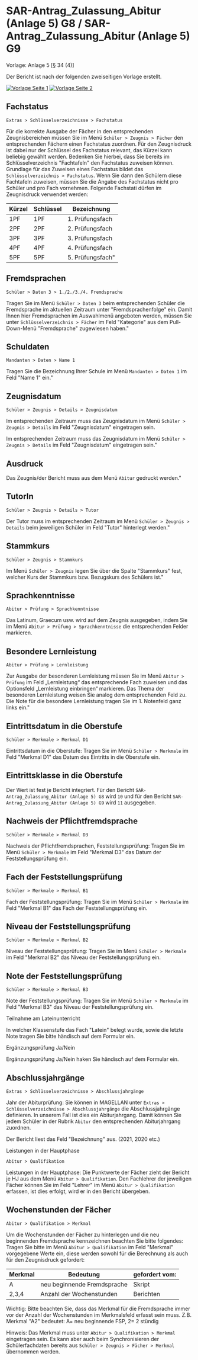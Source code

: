﻿# SAR-Antrag_Zulassung_Abitur (Anlage 5) G8 / SAR-Antrag_Zulassung_Abitur (Anlage 5) G9

Vorlage: Anlage 5 [§ 34 (4)]

[1]:/assets/images/Saarland//Antrag_Zulassung_Abitur_anlage5_1.doc.png
[2]:/assets/images/Saarland//Antrag_Zulassung_Abitur_anlage5_2.doc.png

Der Bericht ist nach der folgenden zweiseitigen Vorlage erstellt.

[![Vorlage Seite 1][1]][1]
[![Vorlage Seite 2][1]][2]

## Fachstatus

`Extras > Schlüsselverzeichnisse > Fachstatus`

Für die korrekte Ausgabe der Fächer in den entsprechenden Zeugnisbereichen müssen Sie im Menü `Schüler > Zeugnis > Fächer` den entsprechenden Fächern einen Fachstatus zuordnen. Für den Zeugnisdruck ist dabei nur der Schlüssel des Fachstatus relevant, das Kürzel kann beliebig gewählt werden. Bedenken Sie hierbei, dass Sie bereits im Schlüsselverzeichnis "Fachtafeln" den Fachstatus zuweisen können. Grundlage für das Zuweisen eines Fachstatus bildet das `Schlüsselverzeichnis > Fachstatus`. Wenn Sie dann den Schülern diese Fachtafeln zuweisen, müssen Sie die Angabe des Fachstatus nicht pro Schüler und pro Fach vornehmen.
Folgende Fachstati dürfen im Zeugnisdruck verwendet werden:

Kürzel | Schlüssel | Bezeichnung	
--|--|--
1PF | 1PF  | 1. Prüfungsfach
2PF | 2PF | 2. Prüfungsfach
3PF | 3PF  | 3. Prüfungsfach
4PF | 4PF  | 4. Prüfungsfach
5PF | 5PF  | 5. Prüfungsfach"

## Fremdsprachen

`Schüler > Daten 3 > 1./2./3./4. Fremdsprache`

Tragen Sie im Menü `Schüler > Daten 3` beim entsprechenden Schüler die Fremdsprache im aktuellen Zeitraum unter "Fremdsprachenfolge" ein. Damit Ihnen hier Fremdsprachen im Auswahlmenü
angeboten werden, müssen Sie unter `Schlüsselverzeichnis > Fächer` im Feld "Kategorie" aus dem Pull-Down-Menü "Fremdsprache" zugewiesen haben."

## Schuldaten

`Mandanten > Daten > Name 1`

Tragen Sie die Bezeichnung Ihrer Schule im Menü `Mandanten > Daten 1` im Feld "Name 1" ein."

## Zeugnisdatum

`Schüler > Zeugnis > Details > Zeugnisdatum`

Im entsprechenden Zeitraum muss das Zeugnisdatum im Menü `Schüler > Zeugnis > Details` im Feld "Zeugnisdatum" eingetragen sein.

Im entsprechenden Zeitraum muss das Zeugnisdatum im Menü `Schüler > Zeugnis > Details` im Feld "Zeugnisdatum" eingetragen sein."

## Ausdruck

Das Zeugnis/der Bericht muss aus dem Menü `Abitur` gedruckt werden."

## TutorIn

`Schüler > Zeugnis > Details > Tutor`

Der Tutor muss im entsprechenden Zeitraum im Menü `Schüler > Zeugnis > Details` beim jeweiligen Schüler im Feld "Tutor" hinterlegt werden."

## Stammkurs 

`Schüler > Zeugnis > Stammkurs`

Im Menü `Schüler > Zeugnis` legen Sie über die Spalte "Stammkurs" fest, welcher Kurs der Stammkurs bzw. Bezugskurs des Schülers ist."

## Sprachkenntnisse 

`Abitur > Prüfung > Sprachkenntnisse`

Das Latinum, Graecum usw. wird auf dem Zeugnis ausgegeben, indem Sie im Menü `Abitur > Prüfung > Sprachkenntnisse` die entsprechenden Felder markieren.

## Besondere Lernleistung 

`Abitur > Prüfung > Lernleistung`

Zur Ausgabe der besonderen Lernleistung müssen Sie im Menü `Abitur > Prüfung` im Feld „Lernleistung“ das entsprechende Fach zuweisen und das Optionsfeld „Lernleistung einbringen“ markieren. Das Thema der besonderen Lernleistung weisen Sie analog dem entsprechenden Feld zu.
Die Note für die besondere Lernleistung tragen Sie im 1. Notenfeld ganz links ein."

## Eintrittsdatum in die Oberstufe

`Schüler > Merkmale > Merkmal D1`

Eintrittsdatum in die Oberstufe: Tragen Sie im Menü `Schüler > Merkmale`  im Feld "Merkmal D1" das Datum des Eintritts in die Oberstufe ein.

## Eintrittsklasse in die Oberstufe

Der Wert ist fest je Bericht integriert. Für den Bericht `SAR-Antrag_Zulassung_Abitur (Anlage 5) G8` wird `10` und für den Bericht `SAR-Antrag_Zulassung_Abitur (Anlage 5) G9` wird `11` ausgegeben.

## Nachweis der Pflichtfremdsprache

`Schüler > Merkmale > Merkmal D3`

Nachweis der Pflichtfremdsprachen, Feststellungsprüfung: Tragen Sie im Menü `Schüler > Merkmale`  im Feld "Merkmal D3" das Datum der Feststellungsprüfung ein.

## Fach der Feststellungsprüfung

`Schüler > Merkmale > Merkmal B1`

Fach der Feststellungsprüfung: Tragen Sie im Menü `Schüler > Merkmale`  im Feld "Merkmal B1" das Fach der Feststellungsprüfung ein.

## Niveau der Feststellungsprüfung

`Schüler > Merkmale > Merkmal B2`

Niveau der Feststellungsprüfung: Tragen Sie im Menü `Schüler > Merkmale`  im Feld "Merkmal B2" das Niveau der Feststellungsprüfung ein.

## Note der Feststellungsprüfung

`Schüler > Merkmale > Merkmal B3`

Note der Feststellungsprüfung: Tragen Sie im Menü `Schüler > Merkmale`  im Feld "Merkmal B3" das Niveau der Feststellungsprüfung ein.

Teilnahme am Lateinunterricht

In welcher Klassenstufe das Fach "Latein" belegt wurde, sowie die letzte Note tragen Sie bitte händisch auf dem Formular ein.

Ergänzungsprüfung Ja/Nein

Ergänzungsprüfung Ja/Nein haken Sie händisch auf dem Formular ein.

## Abschlussjahrgänge

`Extras > Schlüsselverzeichnisse > Abschlussjahrgänge`

Jahr der Abiturprüfung: Sie können in MAGELLAN unter `Extras > Schlüsselverzeichnisse > Abschlussjahrgänge` die Abschlussjahrgänge definieren. In unserem Fall ist dies ein Abiturjahrgang. Damit können Sie jedem Schüler in der Rubrik `Abitur` den entsprechenden Abiturjahrgang zuordnen. 

Der Bericht liest das Feld "Bezeichnung" aus. (2021, 2020 etc.)

Leistungen in der Hauptphase

`Abitur > Qualifikation`

Leistungen in der Hauptphase:
Die Punktwerte der Fächer zieht der Bericht je HJ aus dem Menü `Abitur > Qualifikation`.
Den Fachlehrer der jeweiligen Fächer können Sie im Feld "Lehrer" im Menü `Abitur > Qualifikation` erfassen, ist dies erfolgt, wird er in den Bericht übergeben.

## Wochenstunden der Fächer 

`Abitur > Qualifikation > Merkmal`

Um die Wochenstunden der Fächer zu hinterlegen und die neu beginnenden Fremdsprache kennzeichnen beachten Sie bitte folgendes:
Tragen Sie bitte im  Menü `Abitur > Qualifikation` im Feld "Merkmal" vorgegebene Werte ein, diese werden sowohl für die Berechnung als auch für den Zeugnisdruck  gefordert:

Merkmal | Bedeutung| gefordert vom: 
--|--|--
A | neu beginnende Fremdsprache| Skript |
|2,3,4 | Anzahl der Wochenstunden | Berichten |

Wichtig: Bitte beachten Sie, dass das Merkmal für die Fremdsprache immer vor der Anzahl der Wochenstunden im Merkmalsfeld erfasst sein muss. Z.B. Merkmal "A2" bedeutet: A= neu beginnende FSP, 2= 2 stündig

Hinweis: Das Merkmal muss unter `Abitur > Qualifikation > Merkmal` eingetragen sein. Es kann aber auch beim Synchronisieren der Schülerfachdaten bereits aus `Schüler > Zeugnis > Fächer > Merkmal` übernommen werden.
